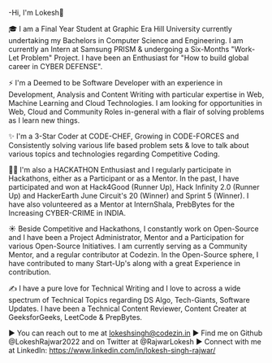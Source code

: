 -Hi, I'm Lokesh👋

🎓 I am a Final Year Student at Graphic Era Hill University currently undertaking my Bachelors in Computer Science and Engineering. I am currently an Intern at Samsung PRISM & undergoing a Six-Months "Work-Let Problem" Project. I have been an Enthusiast for "How to build global career in CYBER DEFENSE".

⚡ I'm a Deemed to be Software Developer with an experience in Development, Analysis and Content Writing with particular expertise in Web, Machine Learning and Cloud Technologies. I am looking for opportunities in Web, Cloud and Community Roles in-general with a flair of solving problems as I learn new things.

✨ I'm a 3-Star Coder at CODE-CHEF, Growing in CODE-FORCES and Consistently solving various life based problem sets & love to talk about various topics and technologies regarding Competitive Coding.

👨‍💻 I'm also a HACKATHON Enthusiast and I regularly participate in Hackathons, either as a Participant or as a Mentor. In the past, I have participated and won at Hack4Good (Runner Up), Hack Infinity 2.0 (Runner Up) and HackerEarth June Circuit's 20 (Winner) and Sprint 5 (Winner). I have also volunteered as a Mentor at InternShala, PrebBytes for the Increasing CYBER-CRIME in INDIA.

☀️ Beside Competitive and Hackathons, I constantly work on Open-Source and I have been a Project Administrator, Mentor and a Participation for various Open-Source Initiatives. I am currently serving as a Community Mentor, and a regular contributor at Codezin. In the Open-Source sphere, I have contributed to many Start-Up's along with a great Experience in contribution.

✍️ I have a pure love for Technical Writing and I love to across a wide spectrum of Technical Topics regarding DS Algo, Tech-Giants, Software Updates. I have been a Technical Content Reviewer, Content Creater at GeeksforGeeks, LeetCode & PrepBytes.

▶️ You can reach out to me at lokeshsingh@codezin.in
▶️ Find me on Github @LokeshRajwar2022 and on Twitter at @RajwarLokesh
▶️ Connect with me at LinkedIn: https://www.linkedin.com/in/lokesh-singh-rajwar/
